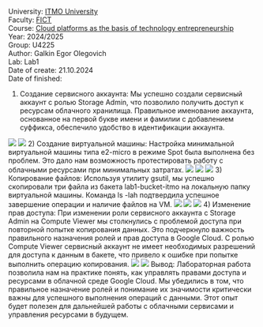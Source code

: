 University: [ITMO University](https://itmo.ru/ru/)  
Faculty: [FICT](https://fict.itmo.ru)  
Course: [Cloud platforms as the basis of technology entrepreneurship](https://)  
Year: 2024/2025  
Group: U4225  
Author: Galkin Egor Olegovich  
Lab: Lab1  
Date of create: 21.10.2024  
Date of finished:  

1) Создание сервисного аккаунта: Мы успешно создали сервисный аккаунт с ролью Storage Admin, что позволило получить доступ к ресурсам облачного хранилища. Правильное именование аккаунта, основанное на первой букве имени и фамилии с добавлением суффикса, обеспечило удобство в идентификации аккаунта.
<image src="/Снимок экрана 2024-10-21 в 21.02.40.png">
<image src="/Снимок экрана 2024-10-21 в 21.05.43.png">
2) Создание виртуальной машины: Настройка минимальной виртуальной машины типа e2-micro в режиме Spot была выполнена без проблем. Это дало нам возможность протестировать работу с облачными ресурсами при минимальных затратах.
<image src="/Снимок экрана 2024-10-21 в 21.12.36.png">
<image src="/Снимок экрана 2024-10-21 в 21.12.42.png">
<image src="/Снимок экрана 2024-10-21 в 21.14.16.png">
3) Копирование файлов: Используя утилиту gsutil, мы успешно скопировали три файла из бакета lab1-bucket-itmo на локальную папку виртуальной машины. Команда ls -lah подтвердила успешное завершение операции и наличие файлов на VM.
<image src="/Снимок экрана 2024-10-21 в 21.34.39.png">
<image src="/Снимок экрана 2024-10-21 в 22.03.08.png">
<image src="/Снимок экрана 2024-10-21 в 22.06.27.png">
4) Изменение прав доступа: При изменении роли сервисного аккаунта с Storage Admin на Compute Viewer мы столкнулись с проблемой доступа при повторной попытке копирования данных. Это подчеркнуло важность правильного назначения ролей и прав доступа в Google Cloud. С ролью Compute Viewer сервисный аккаунт не имеет необходимых разрешений для доступа к данным в бакете, что привело к ошибке при попытке выполнить операцию копирования.
<image src="/Снимок экрана 2024-10-21 в 22.06.51.png">
<image src="/Снимок экрана 2024-10-21 в 22.06.27 2.png">
Вывод:  
Лабораторная работа позволила нам на практике понять, как управлять правами доступа и ресурсами в облачной среде Google Cloud. Мы убедились в том, что правильное назначение ролей и понимание их значимости критически важны для успешного выполнения операций с данными. Этот опыт будет полезен для дальнейшей работы с облачными сервисами и управления ресурсами в будущем.
